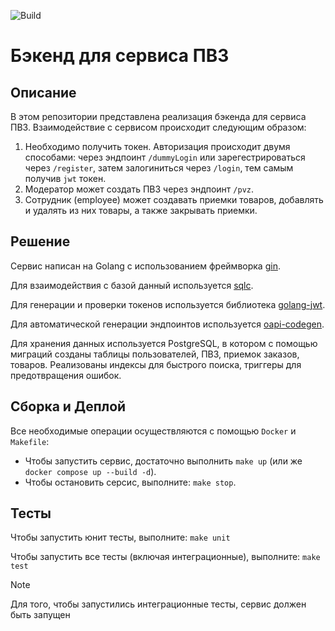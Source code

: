 ![Build](https://github.com/myacey/avito-backend-assignment-pvz/actions/workflows/ci.yaml/badge.svg?branch=main)
# Бэкенд для сервиса ПВЗ

## Описание
В этом репозитории представлена реализация бэкенда для сервиса ПВЗ. Взаимодействие с сервисом происходит следующим образом:

1. Необходимо получить токен. Авторизация происходит двумя способами: через эндпоинт `/dummyLogin` или зарегестрироваться через `/register`, затем залогиниться через `/login`, тем самым получив `jwt` токен.
2. Модератор может создать ПВЗ через эндпоинт `/pvz`.
3. Сотрудник (employee) может создавать приемки товаров, добавлять и удалять из них товары, а также закрывать приемки.

## Решение
Сервис написан на Golang с использованием фреймворка [gin](https://gin-gonic.com/).

Для взаимодействия с базой данный используется [sqlc](https://sqlc.dev/).

Для генерации и проверки токенов используется библиотека [golang-jwt](https://github.com/golang-jwt/jwt).

Для автоматической генерации эндпоинтов используется [oapi-codegen](https://github.com/oapi-codegen/oapi-codegen).

Для хранения данных используется PostgreSQL, в котором с помощью миграций созданы таблицы пользователей, ПВЗ, приемок заказов, товаров. Реализованы индексы для быстрого поиска, триггеры для предотвращения ошибок.

## Сборка и Деплой

Все необходимые операции осуществляются с помощью `Docker` и `Makefile`:

- Чтобы запустить сервис, достаточно выполнить `make up` (или же `docker compose up --build -d`).
- Чтобы остановить серсис, выполните: `make stop`.

## Тесты
Чтобы запустить юнит тесты, выполните: `make unit`

Чтобы запустить все тесты (включая интеграционные), выполните: `make test`
> [!NOTE]
> Для того, чтобы запустились интеграционные тесты, сервис должен быть запущен 

